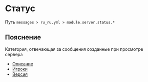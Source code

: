 # Статус
Путь `messages > ru_ru.yml > module.server.status.*`

## Пояснение
Категория, отвечающая за сообщения созданные при просмотре сервера
- [Описание](/en/messages/ru_ru/module/server/status/description/)
- [Игроки](/en/messages/ru_ru/module/server/status/players/)
- [Версия](/en/messages/ru_ru/module/server/status/version/)